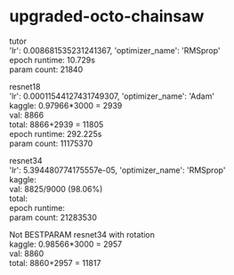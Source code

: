 # upgraded-octo-chainsaw
tutor\
'lr': 0.008681535231241367, 'optimizer_name': 'RMSprop'\
epoch runtime: 10.729s\
param count: 21840

resnet18\
'lr': 0.00011544127431749307, 'optimizer_name': 'Adam'\
kaggle: 0.97966*3000 = 2939\
val: 8866\
total: 8866+2939 = 11805\
epoch runtime: 292.225s\
param count: 11175370

resnet34\
'lr': 5.394480774175557e-05, 'optimizer_name': 'RMSprop'\
kaggle: \
val: 8825/9000 (98.06%)\
total:\
epoch runtime:\
param count: 21283530

Not BESTPARAM resnet34 with rotation\
kaggle: 0.98566*3000 = 2957\
val: 8860\
total: 8860+2957 = 11817

